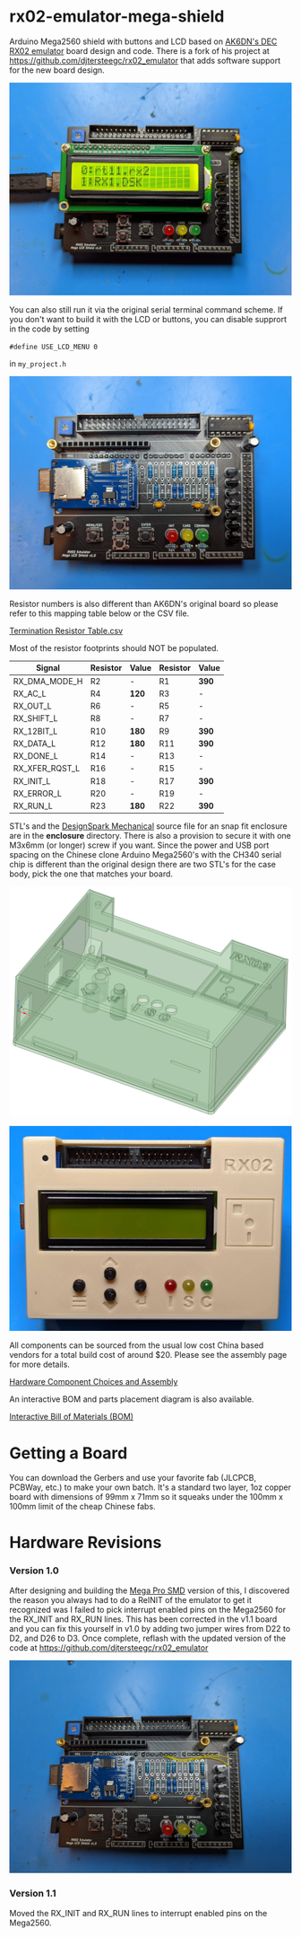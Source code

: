 # rx02-emulator-mega-shield

Arduino Mega2560 shield with buttons and LCD based on [AK6DN's DEC RX02 emulator](https://github.com/AK6DN/rx02_emulator) board design and code.  There is a fork of his project at  https://github.com/djtersteegc/rx02_emulator that adds software support for the new board design.

![rx02-1](docs/RX02-1.jpg)

You can also still run it via the original serial terminal command scheme.  If you don't want to build it with the LCD or buttons, you can disable supprort in the code by setting 

`#define USE_LCD_MENU 0`

in `my_project.h`

![rx02-2](docs/RX02-2.jpg)

Resistor numbers is also different than AK6DN's original board so please refer to this mapping table below or the CSV file.

[Termination Resistor Table.csv](https://github.com/djtersteegc/rx02-emulator-mega-shield/blob/main/Termination%20Resistor%20Table.csv)

Most of the resistor footprints should NOT be populated.

| Signal         | Resistor | Value   | Resistor | Value   |
| -------------- | -------- | ------- | -------- | ------- |
| RX_DMA_MODE_H  | R2       | -       | R1       | **390** |
| RX_AC_L        | R4       | **120** | R3       | -       |
| RX_OUT_L       | R6       | -       | R5       | -       |
| RX_SHIFT_L     | R8       | -       | R7       | -       |
| RX_12BIT_L     | R10      | **180** | R9       | **390** |
| RX_DATA_L      | R12      | **180** | R11      | **390** |
| RX_DONE_L      | R14      | -       | R13      | -       |
| RX_XFER_RQST_L | R16      | -       | R15      | -       |
| RX_INIT_L      | R18      | -       | R17      | **390** |
| RX_ERROR_L     | R20      | -       | R19      | -       |
| RX_RUN_L       | R23      | **180** | R22      | **390** |

STL's and the [DesignSpark Mechanical](https://www.rs-online.com/designspark/mechanical-software) source file for an snap fit enclosure are in the **enclosure** directory. There is also a provision to secure it with one M3x6mm (or longer) screw if you want.  Since the power and USB port spacing on the Chinese clone Arduino Mega2560's with the CH340 serial chip is different than the original design there are two STL's for the case body, pick the one that matches your board.

![rx02-2](docs/enclosure-wireframe.png)

![rx02-2](docs/enclosure.jpg)



All components can be sourced from the usual low cost China based vendors for a total build cost of around $20.  Please see the assembly page for more details.

[Hardware Component Choices and Assembly](https://djtersteegc.github.io/rx02-emulator-mega-shield/assembly.html)

An interactive BOM and parts placement diagram is also available.

[Interactive Bill of Materials (BOM)](https://djtersteegc.github.io/rx02-emulator-mega-shield/ibom.html)

# Getting a Board

You can download the Gerbers and use your favorite fab (JLCPCB, PCBWay, etc.) to make your own batch.  It's a standard two layer, 1oz copper board with dimensions of 99mm x 71mm so it squeaks under the 100mm x 100mm limit of the cheap Chinese fabs.

# Hardware Revisions

### Version 1.0

After designing and building the [Mega Pro SMD](https://github.com/djtersteegc/rx02-mega2560-pro) version of this, I discovered the reason you always had to do a ReINIT of the emulator to get it recognized was I failed to pick interrupt enabled pins on the Mega2560 for the RX_INIT and RX_RUN lines.  This has been corrected in the v1.1 board and you can fix this yourself in v1.0 by adding two jumper  wires from D22 to D2, and D26 to D3.  Once complete, reflash with the updated version of the code at https://github.com/djtersteegc/rx02_emulator 

![rx02-2](docs/v1.0-bodge-wires.jpg)

### Version 1.1

Moved the RX_INIT and RX_RUN lines to interrupt enabled pins on the Mega2560.



